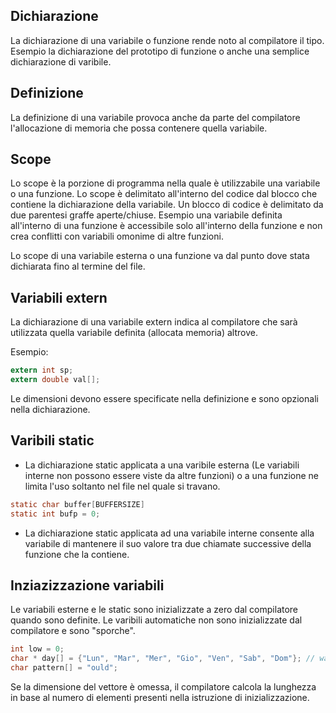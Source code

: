 
## Dichiarazione

La dichiarazione di una variabile o funzione rende noto al compilatore il tipo.
Esempio la dichiarazione del prototipo di funzione o anche una semplice dichiarazione di varibile.

## Definizione

La definizione di una variabile provoca anche  da parte del compilatore
 l'allocazione di memoria che possa contenere quella variabile.  


## Scope 

Lo scope è la porzione di programma nella quale è utilizzabile una variabile o una funzione. Lo scope è delimitato all'interno del codice dal blocco che contiene la dichiarazione della variabile. Un blocco di codice è delimitato da due parentesi graffe aperte/chiuse. 
Esempio una variabile definita all'interno di una funzione è accessibile solo all'interno della funzione e non crea conflitti con variabili omonime di altre funzioni.

Lo scope di una variabile esterna o una funzione va dal punto dove stata dichiarata fino al termine del file.

## Variabili extern

La dichiarazione di una variabile extern indica al compilatore che sarà
 utilizzata quella variabile definita (allocata memoria) altrove.

Esempio:
```C
extern int sp;
extern double val[];
```
Le dimensioni devono essere specificate nella definizione e sono opzionali 
nella dichiarazione. 

## Varibili static

* La dichiarazione static applicata a una varibile esterna (Le variabili interne non possono essere viste da altre funzioni) o a una funzione ne limita l'uso soltanto nel file nel quale si travano. 

```C
static char buffer[BUFFERSIZE]
static int bufp = 0;
```

* La dichiarazione static applicata ad una variabile interne consente alla variabile di mantenere il suo valore tra due chiamate successive della funzione che la contiene. 




## Inziazizzazione variabili

Le variabili esterne e le static sono inizializzate a zero dal compilatore quando sono definite. 
Le varibili automatiche non sono inizializzate dal compilatore e sono "sporche".

```C
int low = 0;
char * day[] = {"Lun", "Mar", "Mer", "Gio", "Ven", "Sab", "Dom"}; // warning in C++
char pattern[] = "ould";
```
Se la dimensione del vettore è omessa, il compilatore calcola la lunghezza in
base al numero di elementi presenti nella istruzione di inizializzazione.
 




